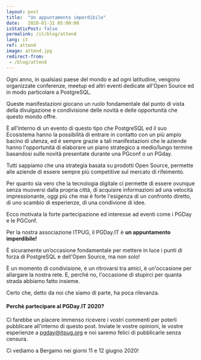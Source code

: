 ```yaml
---
layout: post
title:  "Un appuntamento imperdibile"
date:   2020-01-31 05:00:00
isStaticPost: false
permalink: /it/blog/attend
lang: it
ref: attend
image: attend.jpg
redirect-from:
 - /blog/attend
---
```


Ogni anno, in qualsiasi paese del mondo e ad ogni latitudine, vengono organizzate conferenze, meetup ed altri eventi dedicate all'Open Source ed in modo particolare a PostgreSQL.

Queste manifestazioni giocano un ruolo fondamentale dal punto di vista della divulgazione e condivisione delle novità e delle opportunità che questo mondo offre.

È all’interno di un evento di questo tipo che PostgreSQL ed il suo Ecosistema hanno la possibilità di entrare in contatto con un più ampio bacino di utenza, ed è sempre grazie a tali manifestazioni che le aziende hanno l'opportunità di elaborare un piano strategico a medio/lungo termine basandosi sulle novità presentate durante una PGconf o un PGday.

Tutti sappiamo che una strategia basata su prodotti Open Source, permette alle aziende di essere sempre più competitive sul mercato di rifeimento.

Per quanto sia vero che la tecnologia digitale ci permette di essere ovunque senza muoversi dalla propria città, di acquisire informazioni ad una velocità impressionante, oggi più che mai è forte l'esigenza di un confronto diretto, di uno scambio di esperienze, di una condivione di idee.

Ecco motivata la forte partecipazione ed interesse ad eventi come i PGDay e le PGConf.

Per la nostra associazione ITPUG, il PGDay.IT è **un appuntamento imperdibile!**

È sicuramente un’occasione fondamentale per mettere in luce i punti di forza di PostgreSQL e dell'Open Source, ma non solo!

È un momento di condivisione, è un ritrovarsi tra amici, è un'occasione per allargare la nostra rete. E, perché no, l'occasione di stupirci per quanta strada abbiamo fatto insieme.

Certo che, detto da noi che siamo di parte, ha poca rilevanza.

#### Perchè partecipare al PGDay.IT 2020?

Ci farebbe un piacere immenso ricevere i vostri commenti per poterli pubblicare all'interno di questo post. Inviate le vostre opinioni, le vostre esperienze a [pgday@itpug.org](mailto:pgday@itpug.org) e noi saremo felici di pubblicarle senza censura.     

Ci vediamo a Bergamo nei giorni 11 e 12 giugno 2020!
